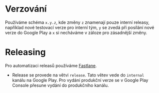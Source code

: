 # Verzování

Používáme schéma `x.y.z`, kde změny `z` znamenají pouze interní releasy, například nové testovací verze pro interní tým, `y` se zvedá při posílání nové verze do Google Play a `x` si necháváme v záloze pro zásadnější změny.

# Releasing

Pro automatizaci releasů používáme [Fastlane](https://fastlane.tools).

 - Release se provede na větvi `release`. Tato větev vede do `internal` kanálu na Google Play. Pro vydání produkční verze se v Google Play Console přesune vydání do produkčního kanálu.